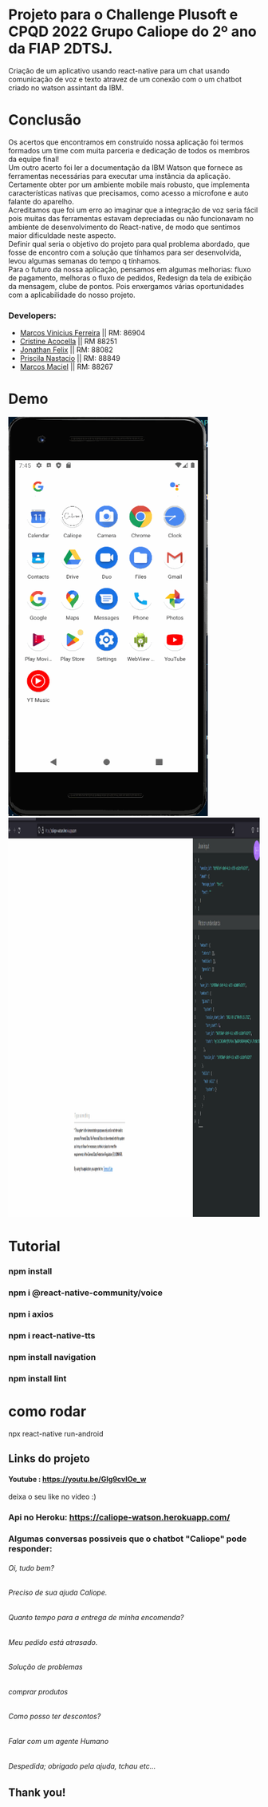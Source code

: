 # Projeto para o Challenge Plusoft e CPQD 2022 Grupo Caliope do 2º ano da FIAP 2DTSJ.

Criação de um aplicativo usando react-native para um chat usando comunicação de voz e texto atravez de um conexão com o um chatbot criado no watson assintant da IBM.

# Conclusão
Os acertos que encontramos em construído nossa aplicação foi termos formados um time com muita parceria e dedicação de todos os membros da equipe final!</br>
Um outro acerto foi ler a documentação da IBM Watson que fornece as ferramentas necessárias para executar uma instância da aplicação. Certamente obter por um ambiente mobile mais robusto, que implementa características nativas que precisamos, como acesso a microfone e auto falante do aparelho.</br>
Acreditamos que foi um erro ao imaginar que a integração de voz seria fácil pois muitas das ferramentas estavam depreciadas ou não funcionavam no ambiente de desenvolvimento do React-native, de modo que sentimos maior dificuldade neste aspecto.</br>
Definir qual seria o objetivo do projeto para qual problema abordado, que fosse de encontro com a solução que tínhamos para ser desenvolvida, levou algumas semanas do tempo q tínhamos.</br>
Para o futuro da nossa aplicação, pensamos em algumas melhorias: fluxo de pagamento, melhoras o fluxo de pedidos, Redesign da tela de exibição da mensagem, clube de pontos. Pois enxergamos várias oportunidades com a aplicabilidade do nosso projeto.


### Developers: 
* [Marcos Vinicius Ferreira](https://github.com/marcosnaofazisso) || RM: 86904
* [Cristine Acocella](https://github.com/cristineacocella) || RM 88251
* [Jonathan Felix](https://github.com/jhowfelix) || RM: 88082
* [Priscila Nastacio](https://github.com/PriscilaNastacio) || RM: 88849
* [Marcos Maciel](https://github.com/Marcos26-tech) || RM: 88267

# Demo
<img src="/demo/caliope-demo.gif" height="800" width="400">

<img src="/demo/caliope-demo-heroku.gif" height="800" width="800">

# Tutorial
### npm install

### npm i @react-native-community/voice

### npm i axios
### npm i react-native-tts

### npm install navigation

### npm install lint

# como rodar
npx react-native run-android


## Links do projeto

#### Youtube : https://youtu.be/GIg9cvIOe_w
deixa o seu like no video :)

### Api no Heroku: https://caliope-watson.herokuapp.com/


### Algumas conversas possiveis que o chatbot "Caliope" pode responder:

###### Oi, tudo bem?
###### Preciso de sua ajuda Caliope.
###### Quanto tempo para a entrega de minha encomenda?
###### Meu pedido está atrasado.
###### Solução de problemas
###### comprar produtos 
###### Como posso ter descontos?
###### Falar com um agente Humano
###### Despedida; obrigado pela ajuda, tchau etc...

## Thank you!
